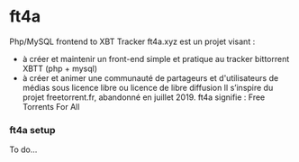 # ft4a
Php/MySQL frontend to XBT Tracker
ft4a.xyz est un projet visant :
- à créer et maintenir un front-end simple et pratique au tracker bittorrent XBTT (php + mysql)
- à créer et animer une communauté de partageurs et d'utilisateurs de médias sous licence libre ou licence de libre diffusion
Il s’inspire du projet freetorrent.fr, abandonné en juillet 2019.
ft4a signifie : Free Torrents For All

### ft4a setup
To do...
